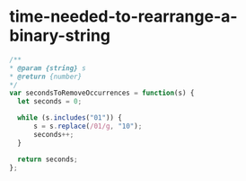 
  # time-needed-to-rearrange-a-binary-string

  ```javascript
  /**
 * @param {string} s
 * @return {number}
 */
var secondsToRemoveOccurrences = function(s) {
    let seconds = 0;

    while (s.includes("01")) {
        s = s.replace(/01/g, "10");
        seconds++;
    }

    return seconds;
};
  ```
  